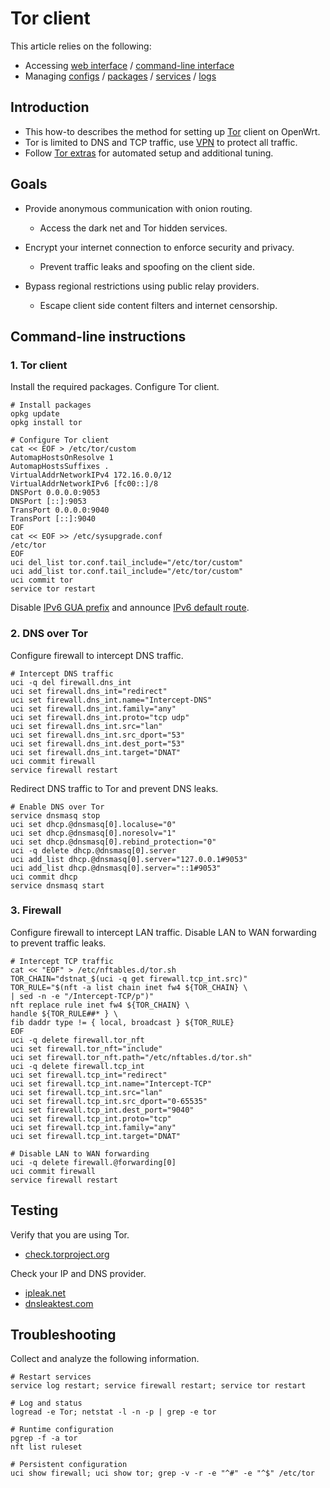 # Tor client

This article relies on the following:

- Accessing [web interface](/docs/guide-quick-start/walkthrough_login "docs:guide-quick-start:walkthrough_login") / [command-line interface](/docs/guide-quick-start/sshadministration "docs:guide-quick-start:sshadministration")
- Managing [configs](/docs/guide-user/base-system/uci "docs:guide-user:base-system:uci") / [packages](/docs/guide-user/additional-software/managing_packages "docs:guide-user:additional-software:managing_packages") / [services](/docs/guide-user/base-system/managing_services "docs:guide-user:base-system:managing_services") / [logs](/docs/guide-user/base-system/log.essentials "docs:guide-user:base-system:log.essentials")

## Introduction

- This how-to describes the method for setting up [Tor](https://en.wikipedia.org/wiki/Tor_%28anonymity_network%29 "https://en.wikipedia.org/wiki/Tor_(anonymity_network)") client on OpenWrt.
- Tor is limited to DNS and TCP traffic, use [VPN](/docs/guide-user/services/vpn/start "docs:guide-user:services:vpn:start") to protect all traffic.
- Follow [Tor extras](/docs/guide-user/services/tor/extras "docs:guide-user:services:tor:extras") for automated setup and additional tuning.

## Goals

- Provide anonymous communication with onion routing.
  
  - Access the dark net and Tor hidden services.
- Encrypt your internet connection to enforce security and privacy.
  
  - Prevent traffic leaks and spoofing on the client side.
- Bypass regional restrictions using public relay providers.
  
  - Escape client side content filters and internet censorship.

## Command-line instructions

### 1. Tor client

Install the required packages. Configure Tor client.

```
# Install packages
opkg update
opkg install tor
 
# Configure Tor client
cat << EOF > /etc/tor/custom
AutomapHostsOnResolve 1
AutomapHostsSuffixes .
VirtualAddrNetworkIPv4 172.16.0.0/12
VirtualAddrNetworkIPv6 [fc00::]/8
DNSPort 0.0.0.0:9053
DNSPort [::]:9053
TransPort 0.0.0.0:9040
TransPort [::]:9040
EOF
cat << EOF >> /etc/sysupgrade.conf
/etc/tor
EOF
uci del_list tor.conf.tail_include="/etc/tor/custom"
uci add_list tor.conf.tail_include="/etc/tor/custom"
uci commit tor
service tor restart
```

Disable [IPv6 GUA prefix](/docs/guide-user/network/ipv6/ipv6_extras#disabling_gua_prefix "docs:guide-user:network:ipv6:ipv6_extras") and announce [IPv6 default route](/docs/guide-user/network/ipv6/ipv6_extras#announcing_ipv6_default_route "docs:guide-user:network:ipv6:ipv6_extras").

### 2. DNS over Tor

Configure firewall to intercept DNS traffic.

```
# Intercept DNS traffic
uci -q del firewall.dns_int
uci set firewall.dns_int="redirect"
uci set firewall.dns_int.name="Intercept-DNS"
uci set firewall.dns_int.family="any"
uci set firewall.dns_int.proto="tcp udp"
uci set firewall.dns_int.src="lan"
uci set firewall.dns_int.src_dport="53"
uci set firewall.dns_int.dest_port="53"
uci set firewall.dns_int.target="DNAT"
uci commit firewall
service firewall restart
```

Redirect DNS traffic to Tor and prevent DNS leaks.

```
# Enable DNS over Tor
service dnsmasq stop
uci set dhcp.@dnsmasq[0].localuse="0"
uci set dhcp.@dnsmasq[0].noresolv="1"
uci set dhcp.@dnsmasq[0].rebind_protection="0"
uci -q delete dhcp.@dnsmasq[0].server
uci add_list dhcp.@dnsmasq[0].server="127.0.0.1#9053"
uci add_list dhcp.@dnsmasq[0].server="::1#9053"
uci commit dhcp
service dnsmasq start
```

### 3. Firewall

Configure firewall to intercept LAN traffic. Disable LAN to WAN forwarding to prevent traffic leaks.

```
# Intercept TCP traffic
cat << "EOF" > /etc/nftables.d/tor.sh
TOR_CHAIN="dstnat_$(uci -q get firewall.tcp_int.src)"
TOR_RULE="$(nft -a list chain inet fw4 ${TOR_CHAIN} \
| sed -n -e "/Intercept-TCP/p")"
nft replace rule inet fw4 ${TOR_CHAIN} \
handle ${TOR_RULE##* } \
fib daddr type != { local, broadcast } ${TOR_RULE}
EOF
uci -q delete firewall.tor_nft
uci set firewall.tor_nft="include"
uci set firewall.tor_nft.path="/etc/nftables.d/tor.sh"
uci -q delete firewall.tcp_int
uci set firewall.tcp_int="redirect"
uci set firewall.tcp_int.name="Intercept-TCP"
uci set firewall.tcp_int.src="lan"
uci set firewall.tcp_int.src_dport="0-65535"
uci set firewall.tcp_int.dest_port="9040"
uci set firewall.tcp_int.proto="tcp"
uci set firewall.tcp_int.family="any"
uci set firewall.tcp_int.target="DNAT"
 
# Disable LAN to WAN forwarding
uci -q delete firewall.@forwarding[0]
uci commit firewall
service firewall restart
```

## Testing

Verify that you are using Tor.

- [check.torproject.org](https://check.torproject.org/ "https://check.torproject.org/")

Check your IP and DNS provider.

- [ipleak.net](https://ipleak.net/ "https://ipleak.net/")
- [dnsleaktest.com](https://www.dnsleaktest.com/ "https://www.dnsleaktest.com/")

## Troubleshooting

Collect and analyze the following information.

```
# Restart services
service log restart; service firewall restart; service tor restart
 
# Log and status
logread -e Tor; netstat -l -n -p | grep -e tor
 
# Runtime configuration
pgrep -f -a tor
nft list ruleset
 
# Persistent configuration
uci show firewall; uci show tor; grep -v -r -e "^#" -e "^$" /etc/tor
```
